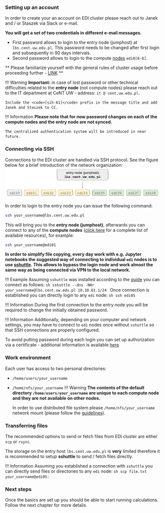 ### **Setting up an account**
In order to create your an account on EDI cluster please reach out to Janek and / or Staszek via Slack or e-mail.

**You will get a set of two credentials in different e-mail messages.**

- First password allows to login to the entry node (jumphost) at <code>lbs.cent.uw.edu.pl</code>. 
This password needs to be changed after first login and subsequently in 90 days intervals.
- Second password allows to login to the compute [nodes](resources.md) <code>edi0[0-8]</code>.

** Please familiarize yourself with the general rules of cluster usage before proceeding
further - [LINK](rules.md) **

!!! Warning
    **Important:** in case of lost password or other technical difficulties related to the **entry node** 
    (not compute nodes) please reach out to the IT department at CeNT UW - address: <code>it @ cent.uw.edu.pl</code>.
    
    Include the <code>[sih-61]</code> prefix in the message title and add Janek and Staszek to CC.

!!! Information
    **Please note that for now password changes on each of the compute nodes and the entry node are not
    synced.**
    
    The centralized authentication system will be introduced in near future.

### **Connecting via SSH**
Connections to the EDI cluster are handled via SSH protocol. See the figure below
for a brief introduction of the network organization:
![Screenshot](img/scheme1.png)

In order to login to the entry node you can issue the following command:

```sh
ssh your_username@lbs.cent.uw.edu.pl
```
This will bring you to the **entry node (jumphost)**, afterwards you can connect to any of the **compute nodes** 
([click here](resources.md) for a complete list of available resources), for example:
```sh
ssh your_username@edi01
```

**In order to simplify file copying, every day work with e.g. Jupyter notebooks the suggested way of connecting
to individual <code>edi</code> nodes is to use [sshuttle](https://github.com/sshuttle/sshuttle). This allows to
bypass the login node and work almost the same way as being connected via VPN to the local network.**

!!! Example
    Assuming <code>sshuttle</code> was installed according to the [guide](https://sshuttle.readthedocs.io/en/stable/installation.html)
    you can connect as follows:
    ```sh
    sshuttle --dns -NHr your_username@lbs.cent.uw.edu.pl 10.10.61.1/24
    ```
    Once connection is established you can directly login to any <code>edi</code> node:
    ```sh
    ssh edi05
    ```

!!! Information
    During the first connection to the entry node you will be required to change the initially obtained password.
    
!!! Information
    Additionally, depending on your computer and network settings, you may have to connect to <code>edi</code> nodes 
    once without <code>sshuttle</code> so that SSH connections are properly configured.

To avoid putting password during each login you can set up authorization via a certificate - additional information
is available [here](certificates.md)

### **Work environment**
Each user has access to two personal directories:

- <code>/home/users/your_username</code>
- <code>/home/nfs/your_username</code>
!!! Warning
    **The contents of the default directory <code>/home/users/your_username</code> are unique to each compute node and 
    they are not available on other nodes.** 
    
    In order to use distributed file system please <code>/home/nfs/your_username</code> network mount 
    (please follow the [guidelines](faq.md#what-are-the-guidelines-for-homenfs-distributed-filesystem-use)).

### **Transferring files**
The recommended options to send or fetch files from EDI cluster are either <code>scp</code> or <code>rsync</code>.

The storage on the entry host <code>lbs.cent.uw.edu.pl</code> is **very** limited therefore it is recommended to setup
**sshuttle** to send / fetch files directly.

!!! Information
    Assuming you established a connection with <code>sshuttle</code> you can directly send files or
    directories to any <code>edi</code> node:
    ```sh
    scp file.txt your_username@edi05:
    ```

### **Next steps**
Once the basics are set up you should be able to start running calculations. Follow the next chapter for more details.
